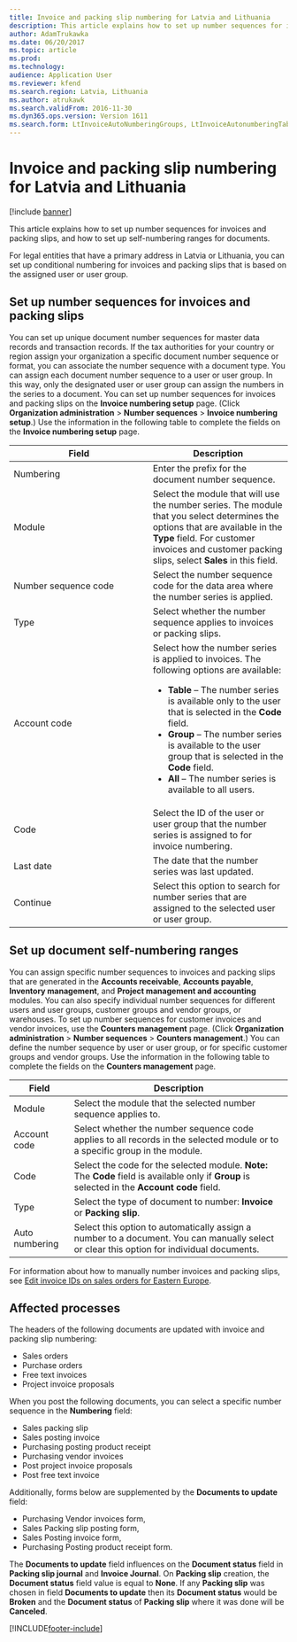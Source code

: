 ```yaml
---
title: Invoice and packing slip numbering for Latvia and Lithuania
description: This article explains how to set up number sequences for invoices and packing slips, and how to set up self-numbering ranges for documents.
author: AdamTrukawka
ms.date: 06/20/2017
ms.topic: article
ms.prod: 
ms.technology: 
audience: Application User
ms.reviewer: kfend
ms.search.region: Latvia, Lithuania
ms.author: atrukawk
ms.search.validFrom: 2016-11-30
ms.dyn365.ops.version: Version 1611
ms.search.form: LtInvoiceAutoNumberingGroups, LtInvoiceAutonumberingTable, NumberSequenceTableListPage
---
```


# Invoice and packing slip numbering for Latvia and Lithuania

[!include [banner](../../includes/banner.md)]

This article explains how to set up number sequences for invoices and packing slips, and how to set up self-numbering ranges for documents.

For legal entities that have a primary address in Latvia or Lithuania, you can set up conditional numbering for invoices and packing slips that is based on the assigned user or user group.

## Set up number sequences for invoices and packing slips
You can set up unique document number sequences for master data records and transaction records. If the tax authorities for your country or region assign your organization a specific document number sequence or format, you can associate the number sequence with a document type. You can assign each document number sequence to a user or user group. In this way, only the designated user or user group can assign the numbers in the series to a document. You can set up number sequences for invoices and packing slips on the **Invoice numbering setup** page. (Click **Organization administration** &gt; **Number sequences** &gt; **Invoice numbering setup**.) Use the information in the following table to complete the fields on the **Invoice numbering setup** page.

<table>
<colgroup>
<col width="50%" />
<col width="50%" />
</colgroup>
<thead>
<tr class="header">
<th>Field</th>
<th>Description</th>
</tr>
</thead>
<tbody>
<tr class="odd">
<td>Numbering</td>
<td>Enter the prefix for the document number sequence.</td>
</tr>
<tr class="even">
<td>Module</td>
<td>Select the module that will use the number series. The module that you select determines the options that are available in the <strong>Type</strong> field. For customer invoices and customer packing slips, select <strong>Sales</strong> in this field.</td>
</tr>
<tr class="odd">
<td>Number sequence code</td>
<td>Select the number sequence code for the data area where the number series is applied.</td>
</tr>
<tr class="even">
<td>Type</td>
<td>Select whether the number sequence applies to invoices or packing slips.</td>
</tr>
<tr class="odd">
<td>Account code</td>
<td>Select how the number series is applied to invoices. The following options are available:
<ul>
<li><strong>Table</strong> – The number series is available only to the user that is selected in the <strong>Code</strong> field.</li>
<li><strong>Group</strong> – The number series is available to the user group that is selected in the <strong>Code</strong> field.</li>
<li><strong>All</strong> – The number series is available to all users.</li>
</ul></td>
</tr>
<tr class="even">
<td>Code</td>
<td>Select the ID of the user or user group that the number series is assigned to for invoice numbering.</td>
</tr>
<tr class="odd">
<td>Last date</td>
<td>The date that the number series was last updated.</td>
</tr>
<tr class="even">
<td>Continue</td>
<td>Select this option to search for number series that are assigned to the selected user or user group.</td>
</tr>
</tbody>
</table>

## Set up document self-numbering ranges
You can assign specific number sequences to invoices and packing slips that are generated in the **Accounts receivable**, **Accounts payable**, **Inventory management**, and **Project management and accounting** modules. You can also specify individual number sequences for different users and user groups, customer groups and vendor groups, or warehouses. To set up number sequences for customer invoices and vendor invoices, use the **Counters management** page. (Click **Organization administration** &gt; **Number sequences** &gt; **Counters management**.) You can define the number sequence by user or user group, or for specific customer groups and vendor groups. Use the information in the following table to complete the fields on the **Counters management** page.

| Field          | Description                                                                                                                                     |
|----------------|-------------------------------------------------------------------------------------------------------------------------------------------------|
| Module         | Select the module that the selected number sequence applies to.                                                                                 |
| Account code   | Select whether the number sequence code applies to all records in the selected module or to a specific group in the module.                     |
| Code           | Select the code for the selected module. **Note:** The **Code** field is available only if **Group** is selected in the **Account code** field. |
| Type           | Select the type of document to number: **Invoice** or **Packing slip**.                                                                         |
| Auto numbering | Select this option to automatically assign a number to a document. You can manually select or clear this option for individual documents.       |

For information about how to manually number invoices and packing slips, see [Edit invoice IDs on sales orders for Eastern Europe](emea-edit-invoice-id-sales-orders.md).

## Affected processes
The headers of the following documents are updated with invoice and packing slip numbering:

-   Sales orders
-   Purchase orders
-   Free text invoices
-   Project invoice proposals

When you post the following documents, you can select a specific number sequence in the **Numbering** field:

-   Sales packing slip
-   Sales posting invoice
-   Purchasing posting product receipt
-   Purchasing vendor invoices
-   Post project invoice proposals
-   Post free text invoice

Additionally, forms below are supplemented by the **Documents to update** field:

-   Purchasing Vendor invoices form,
-   Sales Packing slip posting form,
-   Sales Posting invoice form,
-   Purchasing Posting product receipt form.

The **Documents to update** field influences on the **Document status** field in **Packing slip journal** and **Invoice Journal**. On **Packing slip** creation, the **Document status** field value is equal to **None**. If any **Packing slip** was chosen in field **Documents to update** then its **Document status** would be **Broken** and the **Document status** of **Packing slip** where it was done will be **Canceled**.





[!INCLUDE[footer-include](../../../includes/footer-banner.md)]
